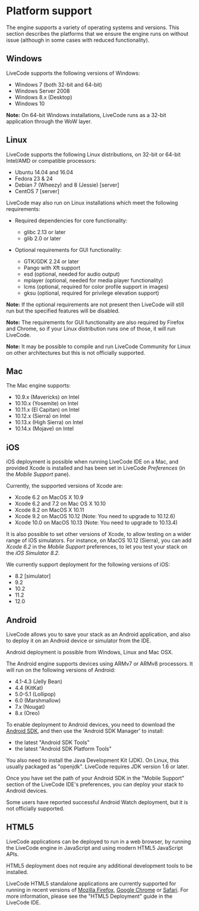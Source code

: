 # Platform support
The engine supports a variety of operating systems and versions. This section describes the platforms that we ensure the engine runs on without issue (although in some cases with reduced functionality).

## Windows

LiveCode supports the following versions of Windows:

* Windows 7 (both 32-bit and 64-bit)
* Windows Server 2008
* Windows 8.x (Desktop)
* Windows 10

**Note:** On 64-bit Windows installations, LiveCode runs as a 32-bit application through the WoW layer.

## Linux

LiveCode supports the following Linux distributions, on 32-bit or
64-bit Intel/AMD or compatible processors:

* Ubuntu 14.04 and 16.04
* Fedora 23 & 24
* Debian 7 (Wheezy) and 8 (Jessie) [server]
* CentOS 7 [server]

LiveCode may also run on Linux installations which meet the following
requirements:

* Required dependencies for core functionality:
  * glibc 2.13 or later
  * glib 2.0 or later

* Optional requirements for GUI functionality:
  * GTK/GDK 2.24 or later
  * Pango with Xft support
  * esd (optional, needed for audio output)
  * mplayer (optional, needed for media player functionality)
  * lcms (optional, required for color profile support in images)
  * gksu (optional, required for privilege elevation support)

**Note:** If the optional requirements are not present then LiveCode will still run but the specified features will be disabled.

**Note:** The requirements for GUI functionality are also required by Firefox and Chrome, so if your Linux distribution runs one of those, it will run LiveCode.

**Note:** It may be possible to compile and run LiveCode Community for Linux on other architectures but this is not officially supported.

## Mac
The Mac engine supports:

* 10.9.x (Mavericks) on Intel
* 10.10.x (Yosemite) on Intel
* 10.11.x (El Capitan) on Intel
* 10.12.x (Sierra) on Intel
* 10.13.x (High Sierra) on Intel
* 10.14.x (Mojave) on Intel

## iOS
iOS deployment is possible when running LiveCode IDE on a Mac, and provided Xcode is installed and has been set in LiveCode *Preferences* (in the *Mobile Support* pane).

Currently, the supported versions of Xcode are:
* Xcode 6.2 on MacOS X 10.9
* Xcode 6.2 and 7.2 on Mac OS X 10.10
* Xcode 8.2 on MacOS X 10.11
* Xcode 9.2 on MacOS 10.12 (Note: You need to upgrade to 10.12.6)
* Xcode 10.0 on MacOS 10.13 (Note: You need to upgrade to 10.13.4)

It is also possible to set other versions of Xcode, to allow testing
on a wider range of iOS simulators. For instance, on MacOS 10.12
(Sierra), you can add *Xcode 6.2* in the *Mobile Support* preferences,
to let you test your stack on the *iOS Simulator 8.2*.

We currently support deployment for the following versions of iOS:

* 8.2 [simulator]
* 9.2
* 10.2
* 11.2
* 12.0

## Android


LiveCode allows you to save your stack as an Android application, and
also to deploy it on an Android device or simulator from the IDE.

Android deployment is possible from Windows, Linux and Mac OSX.

The Android engine supports devices using ARMv7 or ARMv8 processors.
It will run on the following versions of Android:

* 4.1-4.3 (Jelly Bean)
* 4.4 (KitKat)
* 5.0-5.1 (Lollipop)
* 6.0 (Marshmallow)
* 7.x (Nougat)
* 8.x (Oreo)

To enable deployment to Android devices, you need to download the
[Android SDK](https://developer.android.com/sdk/index.html#Other), and
then use the 'Android SDK Manager' to install:

* the latest "Android SDK Tools"
* the latest "Android SDK Platform Tools"

You also need to install the Java Development Kit (JDK).  On Linux,
this usually packaged as "openjdk".  LiveCode requires JDK version 1.6
or later.

Once you have set the path of your Android SDK in the "Mobile Support"
section of the LiveCode IDE's preferences, you can deploy your stack
to Android devices.

Some users have reported successful Android Watch deployment, but it
is not officially supported.

## HTML5

LiveCode applications can be deployed to run in a web browser, by running the LiveCode engine in JavaScript and using modern HTML5 JavaScript APIs.

HTML5 deployment does not require any additional development tools to be installed.

LiveCode HTML5 standalone applications are currently supported for running in recent versions of [Mozilla Firefox](https://www.mozilla.org/firefox/new/), [Google Chrome](https://www.google.com/chrome/) or [Safari](https://support.apple.com/HT204416).  For more information, please see the "HTML5 Deployment" guide in the LiveCode IDE.
